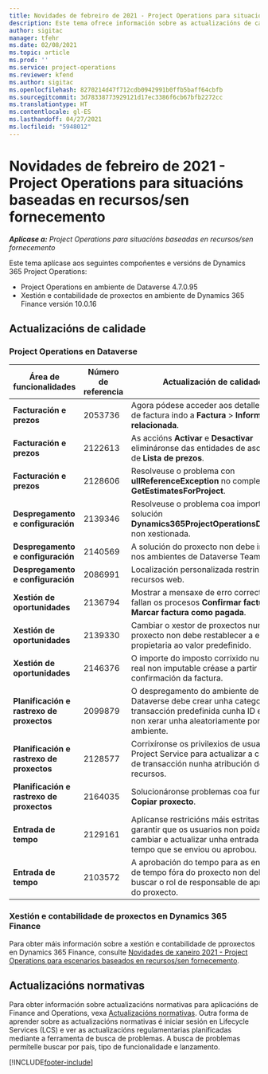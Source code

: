```yaml
---
title: Novidades de febreiro de 2021 - Project Operations para situacións baseadas en recursos/sen fornecemento
description: Este tema ofrece información sobre as actualizacións de calidade dispoñibles na versión de febreiro de 2021 de Project Operations para situacións baseadas en recursos/sen fornecemento.
author: sigitac
manager: tfehr
ms.date: 02/08/2021
ms.topic: article
ms.prod: ''
ms.service: project-operations
ms.reviewer: kfend
ms.author: sigitac
ms.openlocfilehash: 8270214d47f712cdb0942991b0ffb5baff64cbfb
ms.sourcegitcommit: 3d78338773929121d17ec3386f6cb67bfb2272cc
ms.translationtype: HT
ms.contentlocale: gl-ES
ms.lasthandoff: 04/27/2021
ms.locfileid: "5948012"
---
```

# <a name="whats-new-february-2021---project-operations-for-resourcenon-stocked-based-scenarios"></a>Novidades de febreiro de 2021 - Project Operations para situacións baseadas en recursos/sen fornecemento

_**Aplícase a:** Project Operations para situacións baseadas en recursos/sen fornecemento_

Este tema aplícase aos seguintes compoñentes e versións de Dynamics 365 Project Operations:

- Project Operations en ambiente de Dataverse 4.7.0.95
- Xestión e contabilidade de proxectos en ambiente de Dynamics 365 Finance versión 10.0.16 

## <a name="quality-updates"></a>Actualizacións de calidade

### <a name="project-operations-on-dataverse"></a>Project Operations en Dataverse

| **Área de funcionalidades** | **Número de referencia** | **Actualización de calidade** |
| --- | --- | --- |
| **Facturación e prezos** | 2053736 | Agora pódese acceder aos detalles da liña de factura indo a **Factura** > **Información relacionada**. |
| **Facturación e prezos** | 2122613 | As accións **Activar** e **Desactivar** elimináronse das entidades de asociación de **Lista de prezos**. |
| **Facturación e prezos** | 2128606 | Resolveuse o problema con **ullReferenceException** no complemento **GetEstimatesForProject**. |
| **Despregamento e configuración** | 2139346 | Resolveuse o problema coa importación da solución **Dynamics365ProjectOperationsDualWrite** non xestionada. |
| **Despregamento e configuración** | 2140569 | A solución do proxecto non debe instalarse nos ambientes de Dataverse Teams. |
| **Despregamento e configuración** | 2086991 | Localización personalizada restrinxida dos recursos web. |
| **Xestión de oportunidades** | 2136794 | Mostrar a mensaxe de erro correcta cando fallan os procesos **Confirmar factura** ou **Marcar factura como pagada**. |
| **Xestión de oportunidades** | 2139330 | Cambiar o xestor de proxectos nun proxecto non debe restablecer a empresa propietaria ao valor predefinido. |
| **Xestión de oportunidades** | 2146376 | O importe do imposto corrixido nun dato real non imputable créase a partir da confirmación da factura. |
| **Planificación e rastrexo de proxectos** | 2099879 | O despregamento do ambiente de Dataverse debe crear unha categoría de transacción predefinida cunha ID estática e non xerar unha aleatoriamente por ambiente. |
| **Planificación e rastrexo de proxectos** | 2128577 | Corrixíronse os privilexios de usuario de Project Service para actualizar a categoría de transacción nunha atribución de recursos. |
| **Planificación e rastrexo de proxectos** | 2164035 | Solucionáronse problemas coa función **Copiar proxecto**. |
| **Entrada de tempo** | 2129161 | Aplícanse restricións máis estritas para garantir que os usuarios non poidan cambiar e actualizar unha entrada de tempo que se enviou ou aprobou. |
| **Entrada de tempo** | 2103572 | A aprobación do tempo para as entradas de tempo fóra do proxecto non debe buscar o rol de responsable de aprobación do proxecto. |

### <a name="project-management-and-accounting-in-dynamics-365-finance"></a>Xestión e contabilidade de proxectos en Dynamics 365 Finance 

Para obter máis información sobre a xestión e contabilidade de pproxectos en Dynamics 365 Finance, consulte [Novidades de xaneiro 2021 - Project Operations para escenarios baseados en recursos/sen fornecemento](whats-new-jan-2021-resource-based.md).


## <a name="regulatory-updates"></a>Actualizacións normativas

Para obter información sobre actualizacións normativas para aplicacións de Finance and Operations, vexa [Actualizacións normativas](/dynamics365/finance/localizations/regulatory-updates). Outra forma de aprender sobre as actualizacións normativas é iniciar sesión en Lifecycle Services (LCS) e ver as actualizacións regulamentarias planificadas mediante a ferramenta de busca de problemas. A busca de problemas permítelle buscar por país, tipo de funcionalidade e lanzamento.


[!INCLUDE[footer-include](../includes/footer-banner.md)]